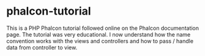 # phalcon-tutorial
This is a PHP Phalcon tutorial followed online on the Phalcon documentation page. 
The tutorial was very educational. I now understand how the name convention works with the views and controllers and how to pass / handle data from controller to view.
